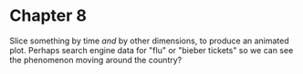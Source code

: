 # Chapter 8 

Slice something by time *and* by other dimensions, to produce an animated plot.  Perhaps search engine data for "flu" or "bieber tickets" so we can see the phenomenon moving around the country?

